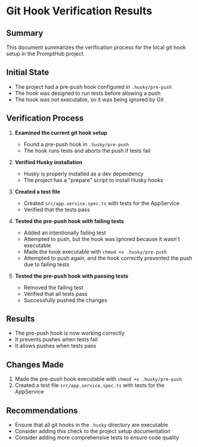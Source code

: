 # Git Hook Verification Results

## Summary
This document summarizes the verification process for the local git hook setup in the PromptHub project.

## Initial State
- The project had a pre-push hook configured in `.husky/pre-push`
- The hook was designed to run tests before allowing a push
- The hook was not executable, so it was being ignored by Git

## Verification Process
1. **Examined the current git hook setup**
   - Found a pre-push hook in `.husky/pre-push`
   - The hook runs tests and aborts the push if tests fail

2. **Verified Husky installation**
   - Husky is properly installed as a dev dependency
   - The project has a "prepare" script to install Husky hooks

3. **Created a test file**
   - Created `src/app.service.spec.ts` with tests for the AppService
   - Verified that the tests pass

4. **Tested the pre-push hook with failing tests**
   - Added an intentionally failing test
   - Attempted to push, but the hook was ignored because it wasn't executable
   - Made the hook executable with `chmod +x .husky/pre-push`
   - Attempted to push again, and the hook correctly prevented the push due to failing tests

5. **Tested the pre-push hook with passing tests**
   - Removed the failing test
   - Verified that all tests pass
   - Successfully pushed the changes

## Results
- The pre-push hook is now working correctly
- It prevents pushes when tests fail
- It allows pushes when tests pass

## Changes Made
1. Made the pre-push hook executable with `chmod +x .husky/pre-push`
2. Created a test file `src/app.service.spec.ts` with tests for the AppService

## Recommendations
- Ensure that all git hooks in the `.husky` directory are executable
- Consider adding this check to the project setup documentation
- Consider adding more comprehensive tests to ensure code quality